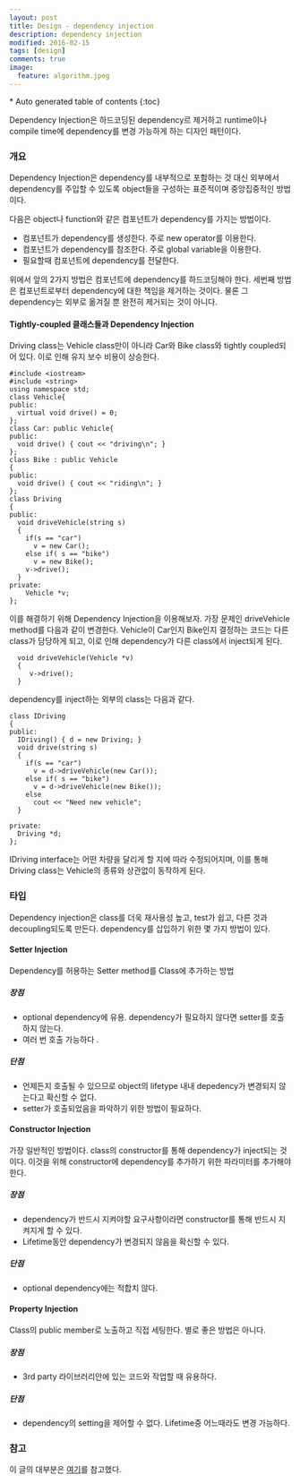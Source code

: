 ```yaml
---
layout: post
title: Design - dependency injection
description: dependency injection
modified: 2016-02-15
tags: [design]
comments: true
image:
  feature: algorithm.jpeg
---
```


<section id="table-of-contents" class="toc">
<div id="drawer" markdown="1">
*  Auto generated table of contents
{:toc}
</div>
</section><!-- /#table-of-contents -->


Dependency Injection은 하드코딩된 dependency르 제거하고 runtime이나 compile time에 dependency를 변경 가능하게 하는 디자인 패턴이다. 

### 개요

Dependency Injection은 dependency를 내부적으로 포함하는 것 대신 외부에서 dependency를 주입할 수 있도록 object들을 구성하는 표준적이며 중앙집중적인 방법이다. 

다음은 object나 function와 같은 컴포넌트가 dependency를 가지는 방법이다. 

- 컴포넌트가 dependency를 생성한다. 주로 new operator를 이용한다. 
- 컴포넌트가 dependency를 참조한다. 주로 global variable을 이용한다. 
- 필요할때 컴포넌트에 dependency를 전달한다. 

위에서 앞의 2가지 방법은 컴포넌트에 dependency를 하드코딩해야 한다. 세번째 방법은 컴포넌트로부터 dependency에 대한 책임을 제거하는 것이다. 물론 그 dependency는 외부로 옮겨질 뿐 완전히 제거되는 것이 아니다. 


#### Tightly-coupled 클래스들과 Dependency Injection

Driving class는 Vehicle class만이 아니라 Car와 Bike class와 tightly coupled되어 있다. 이로 인해 유지 보수 비용이 상승한다. 

```
#include <iostream>
#include <string>
using namespace std;
class Vehicle{
public:
  virtual void drive() = 0;
};
class Car: public Vehicle{
public:
  void drive() { cout << "driving\n"; }
};
class Bike : public Vehicle
{
public:
  void drive() { cout << "riding\n"; }
};
class Driving
{
public:
  void driveVehicle(string s)
  {
    if(s == "car")
      v = new Car();
    else if( s == "bike")
      v = new Bike();
    v->drive();
  }
private:
    Vehicle *v;
};
```

이를 해결하기 위해 Dependency Injection을 이용해보자. 가장 문제인 driveVehicle method를 다음과 같이 변경한다. Vehicle이 Car인지 Bike인지 결정하는 코드는 다른 class가 담당하게 되고, 이로 인해 dependency가 다른 class에서 inject되게 된다. 

```
  void driveVehicle(Vehicle *v)
  {
     v->drive();
  }

```

dependency를 inject하는 외부의 class는 다음과 같다. 

```
class IDriving
{
public:
  IDriving() { d = new Driving; }
  void drive(string s)
  {
    if(s == "car")
      v = d->driveVehicle(new Car());
    else if( s == "bike")
      v = d->driveVehicle(new Bike());
    else 
      cout << "Need new vehicle";
  }

private:
  Driving *d;
};
```
IDriving interface는 어떤 차량을 달리게 할 지에 따라 수정되어지며, 이를 통해 Driving class는 Vehicle의 종류와 상관없이 동작하게 된다. 

### 타입 

Dependency injection은 class를 더욱 재사용성 높고, test가 쉽고, 다른 것과 decoupling되도록 만든다. dependency를 삽입하기 위한 몇 가지 방법이 있다. 

#### Setter Injection

Dependency를 허용하는 Setter method를 Class에 추가하는 방법

##### 장점

- optional dependency에 유용. dependency가 필요하지 않다면 setter를 호출하지 않는다. 
- 여러 번 호출 가능하다 .

##### 단점

- 언제든지 호출될 수 있으므로 object의 lifetype 내내 depedency가 변경되지 않는다고 확신할 수 없다.  
- setter가 호출되었음을 파악하기 위한 방법이 필요하다. 

#### Constructor Injection 

가장 일반적인 방법이다. class의 constructor를 통해 dependency가 inject되는 것이다. 이것을 위해 constructor에 dependency를 추가하기 위한 파라미터를 추가해야 한다. 

##### 장점

- dependency가 반드시 지켜야할 요구사항이라면 constructor를 통해 반드시 지켜지게 할 수 있다. 
- Lifetime동안 dependency가 변경되지 않음을 확신할 수 있다. 

##### 단점

- optional dependency에는 적합치 않다. 

#### Property Injection

Class의 public member로 노출하고 직접 세팅한다. 별로 좋은 방법은 아니다. 

##### 장점

- 3rd party 라이브러리안에 있는 코드와 작업할 때 유용하다. 

##### 단점

- dependency의 setting을 제어할 수 없다. Lifetime중 어느때라도 변경 가능하다. 

### 참고 

이 글의 대부분은 [여기](http://www.bogotobogo.com/DesignPatterns/Dependency_Injection_Design_Pattern_Inversion_Of_Control_IoC.php)를 참고했다. 


